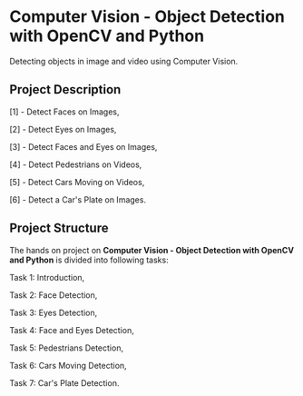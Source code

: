 # Computer Vision - Object Detection with OpenCV and Python

Detecting objects in image and video using Computer Vision.

## Project Description

[1] - Detect Faces on Images,

[2] - Detect Eyes on Images,

[3] - Detect Faces and Eyes on Images,

[4] - Detect Pedestrians on Videos,

[5] - Detect Cars Moving on Videos,

[6] - Detect a Car's Plate on Images.

## Project Structure
The hands on project on **Computer Vision - Object Detection with OpenCV and Python** is divided into following tasks:

Task 1: Introduction,

Task 2: Face Detection,

Task 3: Eyes Detection,

Task 4: Face and Eyes Detection,

Task 5: Pedestrians Detection,

Task 6: Cars Moving Detection,

Task 7: Car's Plate Detection.
